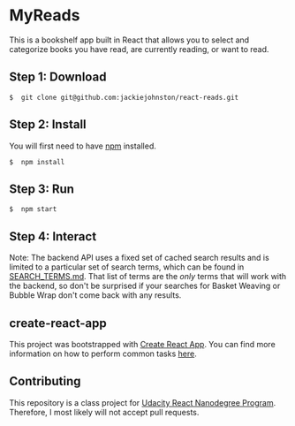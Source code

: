 # MyReads

This is a bookshelf app built in React that allows you to select and categorize books you have read, are currently reading, or want to read.

## Step 1: Download

```
$  git clone git@github.com:jackiejohnston/react-reads.git
```

## Step 2: Install

You will first need to have [npm](https://www.npmjs.com/get-npm) installed.

```
$  npm install
```

## Step 3: Run

```
$  npm start
```

## Step 4: Interact

Note: The backend API uses a fixed set of cached search results and is limited to a particular set of search terms, which can be found in [SEARCH_TERMS.md](SEARCH_TERMS.md). That list of terms are the _only_ terms that will work with the backend, so don't be surprised if your searches for Basket Weaving or Bubble Wrap don't come back with any results.

## create-react-app

This project was bootstrapped with [Create React App](https://github.com/facebookincubator/create-react-app). You can find more information on how to perform common tasks [here](https://github.com/facebookincubator/create-react-app/blob/master/packages/react-scripts/template/README.md).

## Contributing

This repository is a class project for [Udacity React Nanodegree Program](https://www.udacity.com/course/react-nanodegree--nd019). Therefore, I most likely will not accept pull requests.

